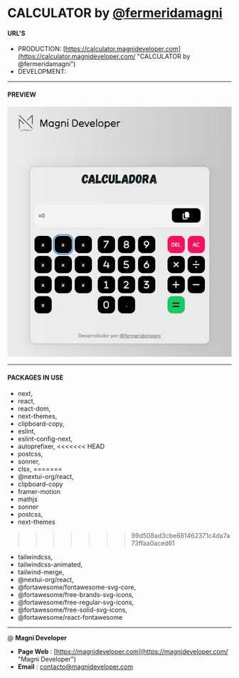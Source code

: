 
# CALCULATOR **by [@fermeridamagni](https://github.com/fermeridamagni "@fermeridamagni")**

#### URL'S

* PRODUCTION: [https://calculator.magnideveloper.com](https://calculator.magnideveloper.com/ "CALCULATOR by @fermeridamagni")
* DEVELOPMENT:

---

#### PREVIEW

[![1711257578119](public/preview.webp "Calculator by @fermeridamagni")](https://github.com/fermeridamagni/dictionai-v2/blob/master/public/images/preview.webp)

---

#### PACKAGES IN USE

* next,
* react,
* react-dom,
* next-themes,
* clipboard-copy,
* eslint,
* eslint-config-next,
* autoprefixer,
<<<<<<< HEAD
* postcss,
* sonner,
* clsx,
=======
* @nextui-org/react,
* clipboard-copy
* framer-motion
* mathjs
* sonner
* postcss,
* next-themes
>>>>>>> 99d508ad3cbe681462371c4da7a73ffaa0aced61
* tailwindcss,
* tailwindcss-animated,
* tailwind-merge,
* @nextui-org/react,
* @fortawesome/fontawesome-svg-core,
* @fortawesome/free-brands-svg-icons,
* @fortawesome/free-regular-svg-icons,
* @fortawesome/free-solid-svg-icons,
* @fortawesome/react-fontawesome

---

@ **Magni Developer**

* **Page Web** : [https://magnideveloper.com](https://magnideveloper.com/ "Magni Developer")
* **Email** : [contacto@magnideveloper.com](mailto:contacto@magnideveloper.com "Contacto | Magni Developer")
